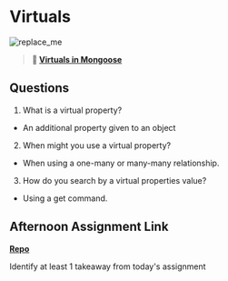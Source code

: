 # Virtuals

![replace_me](https://codeworks.blob.core.windows.net/public/assets/img/illustrations/placeholder.svg)

> **📖 [Virtuals in Mongoose](https://codeworksacademy.com/fs-student-guide/resources/wk5/04-Virtuals)**

## Questions

1. What is a virtual property?

- An additional property given to an object

2. When might you use a virtual property? 

- When using a one-many or many-many relationship.

3. How do you search by a virtual properties value?

- Using a get command.

## Afternoon Assignment Link

**[Repo](https://github.com/coelallen/Also-long-lecture)**

Identify at least 1 takeaway from today's assignment
